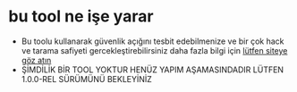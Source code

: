 # bu tool ne işe yarar
- Bu toolu kullanarak güvenlik açığını tesbit edebilmenize ve bir çok hack ve tarama safiyeti gercekleştirebilirsiniz daha fazla bilgi için [lütfen siteye göz atın](https://hackera316.github.io/ably-hack-tool/)
- ŞİMDİLİK BİR TOOL YOKTUR HENÜZ YAPIM AŞAMASINDADIR LÜTFEN 1.0.0-REL SÜRÜMÜNÜ BEKLEYİNİZ
